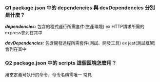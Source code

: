 ### Q1 package.json 中的 dependencies 與 devDependencies 分別是什麼？

***dependencies:*** 包含的程式運行所需套件(生產環境) ex HTTP請求所需的express會列在其中

***devDependencies:*** 包含開發過程所需套件(測試、開發工具) ex jest(測試框架)會列在其中

### Q2 package.json 中的 scripts 這個區塊怎麼用？

用來定義可執行的命令，命令名稱需唯一 常見 

